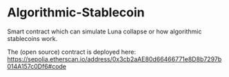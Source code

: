 # Algorithmic-Stablecoin

Smart contract which can simulate Luna collapse
or how algorithmic stablecoins work.

The (open source) contract is deployed here:
https://sepolia.etherscan.io/address/0x3cb2aAE80d66466771e8D8b7297b014A157c0Df6#code
